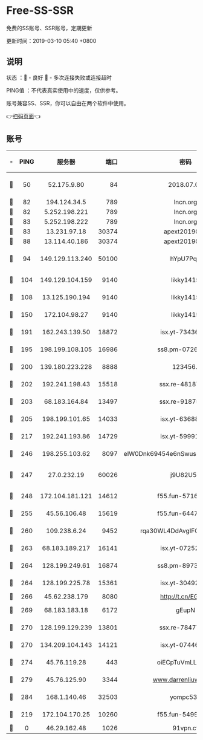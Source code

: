 # Free-SS-SSR

免费的SS账号、SSR账号，定期更新

更新时间：2019-03-10 05:40 +0800

## 说明

状态     ：🙂 - 良好 🙁 - 多次连接失败或连接超时

PING值   ：不代表真实使用中的速度，仅供参考。

账号兼容SS、SSR，你可以自由在两个软件中使用。

👉[扫码页面](https://liesauer.github.io/Free-SS-SSR/)👈

## 账号

|-|PING|服务器|端口|密码|加密方式|区域|
|:----:|:----:|:-----:|-----:|:----:|:----:|:----:|
|🙂|50|52.175.9.80|84|2018.07.07|chacha20-ietf-poly1305|HK|
|🙂|82|194.124.34.5|789|lncn.org|rc4|JP|
|🙂|82|5.252.198.221|789|lncn.org|rc4|JP|
|🙂|83|5.252.198.222|789|lncn.org|rc4|JP|
|🙂|83|13.231.97.18|30374|apext2019006|chacha20|JP|
|🙂|88|13.114.40.186|30374|apext2019006|chacha20|JP|
|🙂|94|149.129.113.240|50100|hYpU7PqP|chacha20-ietf-poly1305|CN|
|🙂|104|149.129.104.159|9140|likky1415|aes-256-cfb|HK|
|🙂|108|13.125.190.194|9140|likky1415|aes-256-cfb|KR|
|🙂|150|172.104.98.27|9140|likky1415|aes-256-cfb|JP|
|🙂|191|162.243.139.50|18872|isx.yt-73436373|aes-256-cfb|US|
|🙂|195|198.199.108.105|16986|ss8.pm-07262504|aes-256-cfb|US|
|🙂|200|139.180.223.228|8888|123456..|aes-256-cfb|JP|
|🙂|202|192.241.198.43|15518|ssx.re-48187245|aes-256-cfb|US|
|🙂|203|68.183.164.84|13497|ssx.re-91875474|aes-256-cfb|US|
|🙂|205|198.199.101.65|14033|isx.yt-63688704|aes-256-cfb|US|
|🙂|217|192.241.193.86|14729|isx.yt-59991842|aes-256-cfb|US|
|🙂|246|198.255.103.62|8097|eIW0Dnk69454e6nSwuspv9DmS201tQ0D|aes-256-cfb|US|
|🙂|247|27.0.232.19|60026|j9U82U53|xchacha20-ietf-poly1305|HK|
|🙂|248|172.104.181.121|14612|f55.fun-57160811|aes-256-cfb|SG|
|🙂|255|45.56.106.48|15619|f55.fun-64473829|aes-256-cfb|US|
|🙂|260|109.238.6.24|9452|rqa30WL4DdAvgIFG6Fs3znzTa|aes-256-cfb|FR|
|🙂|263|68.183.189.217|16141|isx.yt-07252342|aes-256-cfb|SG|
|🙂|264|128.199.249.61|16874|ss8.pm-89735842|aes-256-cfb|SG|
|🙂|264|128.199.225.78|15361|isx.yt-30492264|aes-256-cfb|SG|
|🙂|266|45.62.238.179|8080|http://t.cn/EGJIyrl|rc4-md5|CA|
|🙂|269|68.183.183.18|6172|gEupN|aes-256-cfb|SG|
|🙂|270|128.199.129.239|13801|ssx.re-78477720|aes-256-cfb|SG|
|🙂|270|134.209.104.143|14121|isx.yt-07446427|aes-256-cfb|SG|
|🙂|274|45.76.119.28|443|oiECpTuVmLLxk4Ts|aes-256-cfb|AU|
|🙂|279|45.76.125.90|3344|www.darrenliuwei.com|aes-256-cfb|AU|
|🙂|284|168.1.140.46|32503|yompc535|aes-256-cfb|AU|
|🙂|219|172.104.170.25|10260|f55.fun-54999944|aes-256-cfb|SG|
|🙁|0|46.29.162.48|1026|91vpn.cf|rc4-md5|RU|
